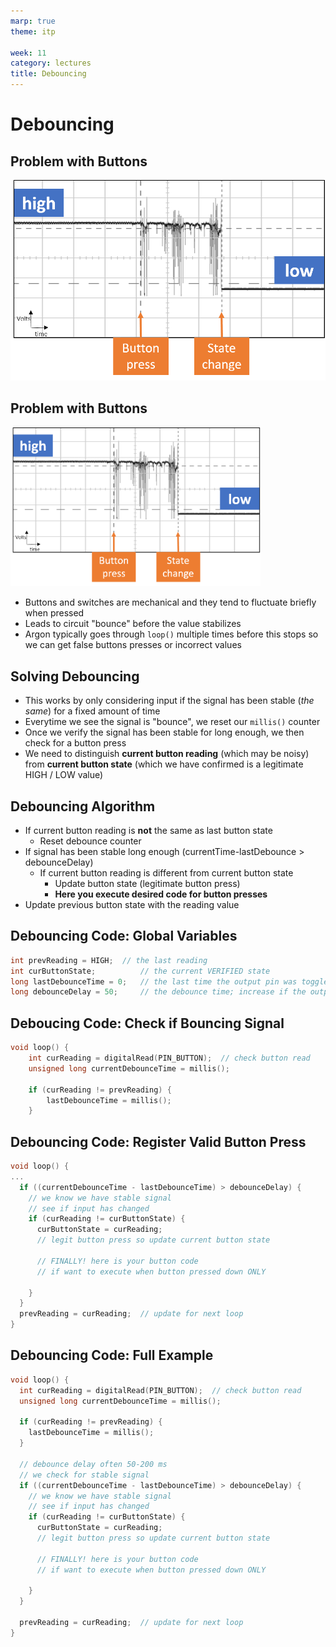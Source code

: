 ```yaml
---
marp: true
theme: itp

week: 11
category: lectures
title: Debouncing
---
```


<!-- headingDivider: 2 -->



# Debouncing



## Problem with Buttons
<img src="lecture_debouncing.assets/Bouncy_Switch.png" alt="switch_bounce.png" style="width:900px;" />

## Problem with Buttons

<img src="lecture_debouncing.assets/Bouncy_Switch.png" alt="switch_bounce.png" style="width:400px;" />

* Buttons and switches are mechanical and they tend to fluctuate briefly when pressed
* Leads to circuit "bounce" before the value stabilizes
* Argon typically goes through `loop()` multiple times before this stops so we can get false buttons presses or incorrect values

## Solving Debouncing

* This works by only considering input if the signal has been stable (*the same*) for a fixed amount of time 
* Everytime we see the signal is "bounce", we reset our `millis()` counter
* Once we verify the signal has been stable for long enough, we then check for a button press
* We need to distinguish **current button reading** (which may be noisy) from **current button state** (which we have confirmed is a legitimate HIGH / LOW value)

## Debouncing Algorithm

* If current button reading is **not** the same as last button state
  * Reset debounce counter
* If signal has been stable long enough (currentTime-lastDebounce > debounceDelay)
  * If current button reading is different from current button state
    * Update button state (legitimate button press)
    * **Here you execute desired code for button presses**
* Update previous button state with the reading value

##   Debouncing Code: Global Variables

```c++
int prevReading = HIGH;  // the last reading
int curButtonState;          // the current VERIFIED state
long lastDebounceTime = 0;   // the last time the output pin was toggled
long debounceDelay = 50;     // the debounce time; increase if the output
```

## Deboucing Code: Check if Bouncing Signal


```c++
void loop() {
    int curReading = digitalRead(PIN_BUTTON);  // check button read
    unsigned long currentDebounceTime = millis();

    if (curReading != prevReading) {
        lastDebounceTime = millis();
    }
```

## Debouncing Code: Register Valid Button Press

```c++
void loop() {
...
  if ((currentDebounceTime - lastDebounceTime) > debounceDelay) {
    // we know we have stable signal
    // see if input has changed
    if (curReading != curButtonState) {
      curButtonState = curReading;
      // legit button press so update current button state

      // FINALLY! here is your button code
      // if want to execute when button pressed down ONLY
     
    }
  }
  prevReading = curReading;  // update for next loop
}
```

## Debouncing Code: Full Example

```c++
void loop() {
  int curReading = digitalRead(PIN_BUTTON);  // check button read
  unsigned long currentDebounceTime = millis();

  if (curReading != prevReading) {
    lastDebounceTime = millis();
  }

  // debounce delay often 50-200 ms
  // we check for stable signal
  if ((currentDebounceTime - lastDebounceTime) > debounceDelay) {
    // we know we have stable signal
    // see if input has changed
    if (curReading != curButtonState) {
      curButtonState = curReading;
      // legit button press so update current button state

      // FINALLY! here is your button code
      // if want to execute when button pressed down ONLY
     
    }
  }

  prevReading = curReading;  // update for next loop
}
```